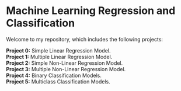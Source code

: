 # Machine Learning Regression and Classification

Welcome to my repository, which includes the following projects:

**Project 0:** Simple Linear Regression Model. <br>
**Project 1:** Multiple Linear Regression Model. <br>
**Project 2:** Simple Non-Linear Regression Model. <br>
**Project 3:** Multiple Non-Linear Regression Model. <br>
**Project 4:** Binary Classification Models. <br>
**Project 5:** Multiclass Classification Models. <br>